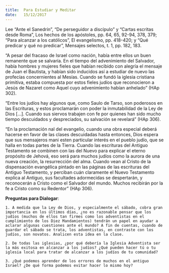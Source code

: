```yaml
---
title:  Para Estudiar y Meditar
date:   15/12/2017
---
```


Lee “Ante el Sanedrín”, “De perseguidor a discípulo” y “Cartas escritas desde Roma”, Los hechos de los apóstoles, pp. 64, 65, 92-94, 378, 379; “Para alcanzar a los católicos”, El evangelismo, pp. 418-420; y “Qué predicar y qué no predicar”, Mensajes selectos, t. 1, pp. 182, 183.

“A pesar del fracaso de Israel como nación, había entre ellos un buen remanente que se salvaría. En el tiempo del advenimiento del Salvador, había hombres y mujeres fieles que habían recibido con alegría el mensaje de Juan el Bautista, y habían sido inducidos así a estudiar de nuevo las profecías concernientes al Mesías. Cuando se fundó la iglesia cristiana primitiva, estaba compuesta por estos fieles judíos que reconocieron a Jesús de Nazaret como Aquel cuyo advenimiento habían anhelado” (HAp 302).

“Entre los judíos hay algunos que, como Saulo de Tarso, son poderosos en las Escrituras, y estos proclamarán con poder la inmutabilidad de la Ley de Dios [...]. Cuando sus siervos trabajen con fe por quienes han sido mucho tiempo descuidados y despreciados, su salvación se revelará” (HAp 306).

“En la proclamación  nal del evangelio, cuando una obra especial deberá hacerse en favor de las clases descuidadas hasta entonces, Dios espera que sus mensajeros mani esten particular interés en el pueblo judío, que se halla en todas partes de la Tierra. Cuando las escrituras del Antiguo Testamento se combinen con las del Nuevo para explicar el eterno propósito de Jehová, eso será para muchos judíos como la aurora de una nueva creación, la resurrección del alma. Cuando vean al Cristo de la dispensación evangélica pintado en las páginas de las escrituras del Antiguo Testamento, y perciban cuán claramente el Nuevo Testamento explica al Antiguo, sus facultades adormecidas se despertarán, y reconocerán a Cristo como el Salvador del mundo. Muchos recibirán por la fe a Cristo como su Redentor” (HAp 306).

**Preguntas para Dialogar**:

`1. A medida que la Ley de Dios, y especialmente el sábado, cobra gran importancia en los últimos días, ¿no es razonable pensar que los judíos (muchos de ellos tan firmes como los adventistas en el cumplimiento de los Diez Mandamientos) tendrán un papel en ayudar a aclarar algunas cuestiones ante el mundo? A fin de cuentas, cuando de guardar el sábado se trata, los adventistas, en contraste con los judíos, son novatos. Analicen esta idea en la clase.`

`2. De todas las iglesias, ¿por qué debería la Iglesia Adventista ser la más exitosa en alcanzar a los judíos? ¿Qué pueden hacer tú o tu iglesia local para tratar de alcanzar a los judíos de tu comunidad?`

`3. ¿Qué podemos aprender de los errores de muchos en el antiguo Israel? ¿De qué forma podemos evitar hacer lo mismo hoy?`
